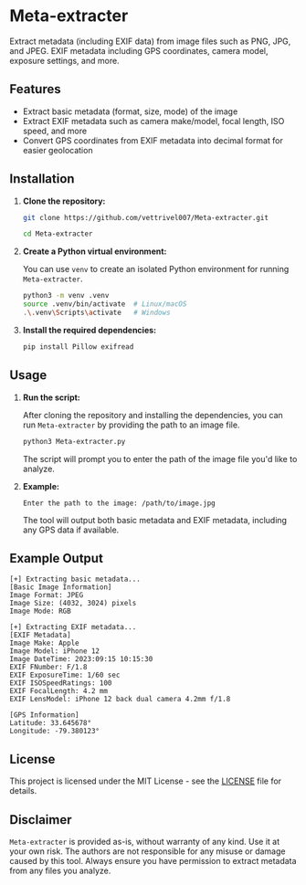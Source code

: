 # Meta-extracter
Extract metadata (including EXIF data) from image files such as PNG, JPG, and JPEG.  EXIF metadata including GPS coordinates, camera model, exposure settings, and more.

## Features

- Extract basic metadata (format, size, mode) of the image
- Extract EXIF metadata such as camera make/model, focal length, ISO speed, and more
- Convert GPS coordinates from EXIF metadata into decimal format for easier geolocation

## Installation

1. **Clone the repository:**

   ```bash
   git clone https://github.com/vettrivel007/Meta-extracter.git
   ```
   ```bash
   cd Meta-extracter
   ```

2. **Create a Python virtual environment:**

   You can use `venv` to create an isolated Python environment for running `Meta-extracter`.

   ```bash
   python3 -m venv .venv
   source .venv/bin/activate  # Linux/macOS
   .\.venv\Scripts\activate   # Windows
   ```

3. **Install the required dependencies:**

   ```bash
   pip install Pillow exifread
   ```

## Usage

1. **Run the script:**

   After cloning the repository and installing the dependencies, you can run `Meta-extracter` by providing the path to an image file.

   ```bash
   python3 Meta-extracter.py
   ```

   The script will prompt you to enter the path of the image file you'd like to analyze.

2. **Example:**

   ```
   Enter the path to the image: /path/to/image.jpg
   ```

   The tool will output both basic metadata and EXIF metadata, including any GPS data if available.

## Example Output

```
[+] Extracting basic metadata...
[Basic Image Information]
Image Format: JPEG
Image Size: (4032, 3024) pixels
Image Mode: RGB

[+] Extracting EXIF metadata...
[EXIF Metadata]
Image Make: Apple
Image Model: iPhone 12
Image DateTime: 2023:09:15 10:15:30
EXIF FNumber: F/1.8
EXIF ExposureTime: 1/60 sec
EXIF ISOSpeedRatings: 100
EXIF FocalLength: 4.2 mm
EXIF LensModel: iPhone 12 back dual camera 4.2mm f/1.8

[GPS Information]
Latitude: 33.645678°
Longitude: -79.380123°
```

## License

This project is licensed under the MIT License - see the [LICENSE](LICENSE) file for details.

## Disclaimer

`Meta-extracter` is provided as-is, without warranty of any kind. Use it at your own risk. The authors are not responsible for any misuse or damage caused by this tool. Always ensure you have permission to extract metadata from any files you analyze.
